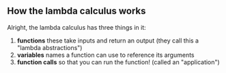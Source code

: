 How the lambda calculus works
-----------------------------

Alright, the lambda calculus has three things in it:

1. **functions** these take inputs and return an output
  (they call this a "lambda abstractions")
2. **variables** names a function can use to reference its arguments
3. **function calls** so that you can run the function! (called an "application")
